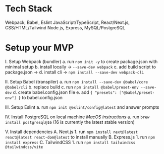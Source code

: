 # Tech Stack
Webpack, Babel, Eslint
JavaScript/TypeScript, React/Next.js, CSS/HTML/Tailwind 
Node.js, Express, MySQL/PostgreSQL

# Setup your MVP
I. Setup Webpack (bundler)
  a. run `npm init -y` to create package.json with minimal setup
  b. install locally -> `--save-dev webpack`
  c. add build script to package.json -> 
  d. install cli -> `npm install --save-dev webpack-cli`

II. Setup Babel (transpiler)
  a. run `npm install --save-dev @babel/core @babel/cli`
  b. replace build
  c. run `npm install @babel/preset-env --save-dev`
  d. create babel.config.json file
  e. add ```{ "presets": ["@babel/preset-env"] }``` to babel.config.json

III. Setup Eslint 
  a. run `npm init @eslint/config@latest` and answer prompts

IV. Install PostgreSQL on local machine
*MacOS instructions*
  a. run `brew install postgresql@16` (16 is currently the latest stable version)

V. Install dependencies
  A. Next.js
    1. run `npm install next@latest react@latest react-dom@latest` to install manually
  B. Express.js
    1. run `npm install express`
  C. TailwindCSS
    1. run `npm install tailwindcss @tailwindcss/vite`